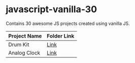 # javascript-vanilla-30
Contains 30 awesome JS projects created using vanilla JS.

| Project Name  | Folder Link |
|    ---        |     ---     |
| Drum Kit      | [Link]()    |
| Analog Clock  | [Link]()    |
